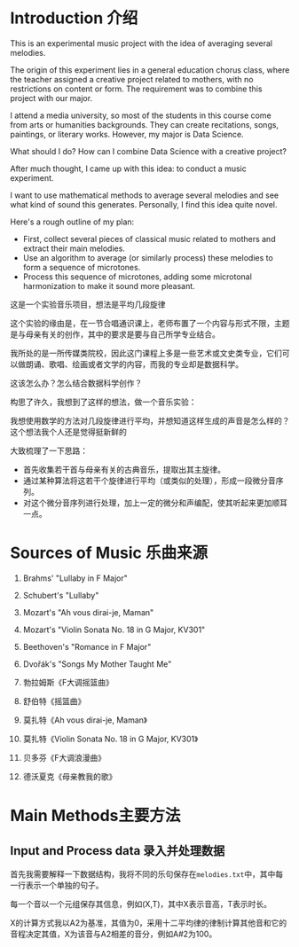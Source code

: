 # Introduction 介绍

This is an experimental music project with the idea of averaging several melodies.

The origin of this experiment lies in a general education chorus class, where the teacher assigned a creative project related to mothers, with no restrictions on content or form. The requirement was to combine this project with our major.

I attend a media university, so most of the students in this course come from arts or humanities backgrounds. They can create recitations, songs, paintings, or literary works. However, my major is Data Science.

What should I do? How can I combine Data Science with a creative project?

After much thought, I came up with this idea: to conduct a music experiment.

I want to use mathematical methods to average several melodies and see what kind of sound this generates. Personally, I find this idea quite novel.

Here's a rough outline of my plan:

- First, collect several pieces of classical music related to mothers and extract their main melodies.
- Use an algorithm to average (or similarly process) these melodies to form a sequence of microtones.
- Process this sequence of microtones, adding some microtonal harmonization to make it sound more pleasant.

这是一个实验音乐项目，想法是平均几段旋律

这个实验的缘由是，在一节合唱通识课上，老师布置了一个内容与形式不限，主题是与母亲有关的创作，其中的要求是要与自己所学专业结合。

我所处的是一所传媒类院校，因此这门课程上多是一些艺术或文史类专业，它们可以做朗诵、歌唱、绘画或者文学的内容，而我的专业却是数据科学。

这该怎么办？怎么结合数据科学创作？

构思了许久，我想到了这样的想法，做一个音乐实验：

我想使用数学的方法对几段旋律进行平均，并想知道这样生成的声音是怎么样的？这个想法我个人还是觉得挺新鲜的

大致梳理了一下思路：

- 首先收集若干首与母亲有关的古典音乐，提取出其主旋律。
- 通过某种算法将这若干个旋律进行平均（或类似的处理），形成一段微分音序列。
- 对这个微分音序列进行处理，加上一定的微分和声编配，使其听起来更加顺耳一点。

# Sources of Music 乐曲来源

1. Brahms' "Lullaby in F Major"

2. Schubert's "Lullaby"

3. Mozart's "Ah vous dirai-je, Maman"

4. Mozart's "Violin Sonata No. 18 in G Major, KV301"

5. Beethoven's "Romance in F Major"

6. Dvořák's "Songs My Mother Taught Me"

1. 勃拉姆斯《F大调摇篮曲》

2. 舒伯特《摇篮曲》

3. 莫扎特《Ah vous dirai-je, Maman》

4. 莫扎特《Violin Sonata No. 18 in G Major, KV301》

5. 贝多芬《F大调浪漫曲》

6. 德沃夏克《母亲教我的歌》

# Main Methods主要方法

## Input and Process data 录入并处理数据

首先我需要解释一下数据结构，我将不同的乐句保存在`melodies.txt`中，其中每一行表示一个单独的句子。

每一个音以一个元组保存其信息，例如(X,T)，其中X表示音高，T表示时长。

X的计算方式我以A2为基准，其值为0，采用十二平均律的律制计算其他音和它的音程决定其值，X为该音与A2相差的音分，例如A#2为100。



